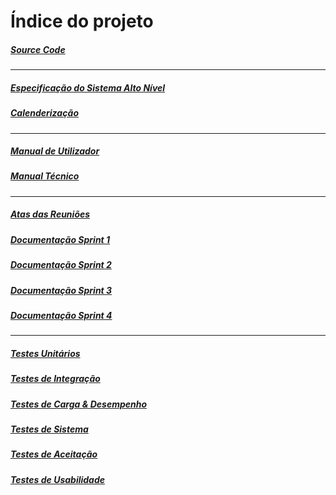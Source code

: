 # Índice do projeto

##### [Source Code](https://github.com/lodyny/ProjectoESW)
***
##### [Especificação do Sistema Alto Nível](https://lodyny.github.io/ProjectoESW/documentos/geral/)
##### [Calenderização](https://trello.com/b/fPI3094j/projecto-esw/calendar/2018/10)
***
##### [Manual de Utilizador](https://lodyny.github.io/ProjectoESW/documentos/manual_utilizador/)
##### [Manual Técnico](https://lodyny.github.io/ProjectoESW/)
***
##### [Atas das Reuniões](https://lodyny.github.io/ProjectoESW/documentos/atas/)
##### [Documentação Sprint 1](https://lodyny.github.io/ProjectoESW/documentos/sprint1/)
##### [Documentação Sprint 2](https://lodyny.github.io/ProjectoESW/documentos/sprint2/)
##### [Documentação Sprint 3](https://lodyny.github.io/ProjectoESW/documentos/sprint3/)
##### [Documentação Sprint 4](https://lodyny.github.io/ProjectoESW/documentos/sprint4/)
***
##### [Testes Unitários](https://lodyny.github.io/ProjectoESW/documentos/testes_unitarios/)
##### [Testes de Integração](https://lodyny.github.io/ProjectoESW/documentos/testes_integracao/)
##### [Testes de Carga & Desempenho](https://lodyny.github.io/ProjectoESW/documentos/testes_cargdesm/)
##### [Testes de Sistema](https://lodyny.github.io/ProjectoESW/documentos/testes_sistema/)
##### [Testes de Aceitação](https://lodyny.github.io/ProjectoESW/documentos/testes_aceitacao/)
##### [Testes de Usabilidade](https://lodyny.github.io/ProjectoESW/documentos/testes_usabilidade/)